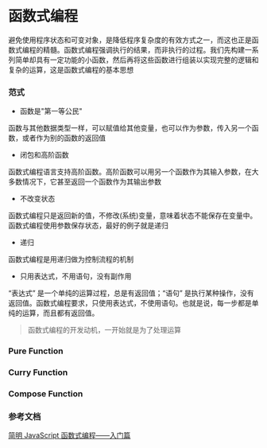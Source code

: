 # 函数式编程

避免使用程序状态和可变对象，是降低程序复杂度的有效方式之一，而这也正是函数式编程的精髓。函数式编程强调执行的结果，而非执行的过程。我们先构建一系列简单却具有一定功能的小函数，然后再将这些函数进行组装以实现完整的逻辑和复杂的运算，这是函数式编程的基本思想

### 范式

- 函数是"第一等公民"

函数与其他数据类型一样，可以赋值给其他变量，也可以作为参数，传入另一个函数，或者作为别的函数的返回值

- 闭包和高阶函数

函数式编程语言支持高阶函数。高阶函数可以用另一个函数作为其输入参数，在大多数情况下，它甚至返回一个函数作为其输出参数

- 不改变状态

函数式编程只是返回新的值，不修改(系统)变量，意味着状态不能保存在变量中。函数式编程使用参数保存状态，最好的例子就是递归

- 递归

函数式编程是用递归做为控制流程的机制

- 只用表达式，不用语句，没有副作用

“表达式” 是一个单纯的运算过程，总是有返回值；“语句” 是执行某种操作，没有返回值。函数式编程要求，只使用表达式，不使用语句。也就是说，每一步都是单纯的运算，而且都有返回值。

> 函数式编程的开发动机，一开始就是为了处理运算

### Pure Function


### Curry Function


### Compose Function



### 参考文档

[简明 JavaScript 函数式编程——入门篇](https://zhuanlan.zhihu.com/p/81302150)
